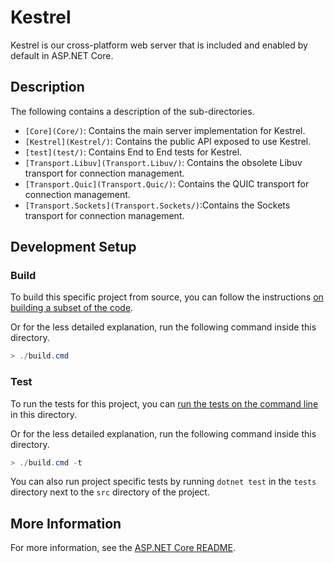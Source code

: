 # Kestrel

Kestrel is our cross-platform web server that is included and enabled by default in ASP.NET Core.

## Description

The following contains a description of the sub-directories.

- `[Core](Core/)`: Contains the main server implementation for Kestrel.
- `[Kestrel](Kestrel/)`: Contains the public API exposed to use Kestrel.
- `[test](test/)`: Contains End to End tests for Kestrel.
- `[Transport.Libuv](Transport.Libuv/)`: Contains the obsolete Libuv transport for connection management.
- `[Transport.Quic](Transport.Quic/)`: Contains the QUIC transport for connection management.
- `[Transport.Sockets](Transport.Sockets/)`:Contains the Sockets transport for connection management.

## Development Setup

### Build

To build this specific project from source, you can follow the instructions [on building a subset of the code](https://github.com/dotnet/aspnetcore/blob/main/docs/BuildFromSource.md#building-a-subset-of-the-code).

Or for the less detailed explanation, run the following command inside this directory.
```powershell
> ./build.cmd
```

### Test

To run the tests for this project, you can [run the tests on the command line](https://github.com/dotnet/aspnetcore/blob/main/docs/BuildFromSource.md#running-tests-on-command-line) in this directory.

Or for the less detailed explanation, run the following command inside this directory.
```powershell
> ./build.cmd -t
```

You can also run project specific tests by running `dotnet test` in the `tests` directory next to the `src` directory of the project.

## More Information

For more information, see the [ASP.NET Core README](../../../README.md).
